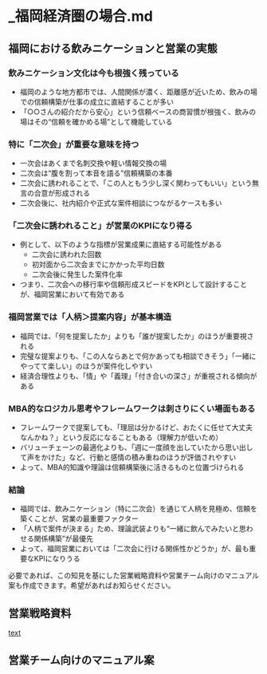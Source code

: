 # _福岡経済圏の場合.md

## 福岡における飲みニケーションと営業の実態
### 飲みニケーション文化は今も根強く残っている
- 福岡のような地方都市では、人間関係が濃く、距離感が近いため、飲みの場での信頼構築が仕事の成立に直結することが多い
- 「○○さんの紹介だから安心」という信頼ベースの商習慣が根強く、飲みの場はその“信頼を確かめる場”として機能している

### 特に「二次会」が重要な意味を持つ
- 一次会はあくまで名刺交換や軽い情報交換の場
- 二次会は“腹を割って本音を語る”信頼構築の本番
- 二次会に誘われることで、「この人ともう少し深く関わってもいい」という無言の合意が形成される
- 二次会後に、社内紹介や正式な案件相談につながるケースも多い

### 「二次会に誘われること」が営業のKPIになり得る
- 例として、以下のような指標が営業成果に直結する可能性がある
  - 二次会に誘われた回数
  - 初対面から二次会までにかかった平均日数
  - 二次会後に発生した案件化率
- つまり、二次会への移行率や信頼形成スピードをKPIとして設計することが、福岡営業において有効である

### 福岡営業では「人柄＞提案内容」が基本構造
- 福岡では、「何を提案したか」よりも「誰が提案したか」のほうが重要視される
- 完璧な提案よりも、「この人ならあとで何かあっても相談できそう」「一緒にやってて楽しい」のほうが案件化しやすい
- 経済合理性よりも、「情」や「義理」「付き合いの深さ」が重視される傾向がある

### MBA的なロジカル思考やフレームワークは刺さりにくい場面もある
- フレームワークで提案しても、「理屈は分かるけど、おたくに任せて大丈夫なんかね？」という反応になることもある（理解力が低いため）
- バリューチェーンの最適化よりも、「週に一度顔を出していたから思い出して声をかけた」など、行動と感情の積み重ねのほうが評価されやすい
- よって、MBA的知識や理論は信頼構築後に活きるものと位置づけられる

### 結論
- 福岡では、飲みニケーション（特に二次会）を通じて人柄を見極め、信頼を築くことが、営業の最重要ファクター
- 「人柄で案件が決まる」ため、理論武装よりも“一緒に飲んでみたいと思わせる関係構築”が最優先
- よって、福岡営業においては「二次会に行ける関係性かどうか」が、最も重要なKPIになりうる

必要であれば、この知見を基にした営業戦略資料や営業チーム向けのマニュアル案も作成できます。希望があればお知らせください。

## 営業戦略資料
[text](_福岡経済圏での営業戦略資料.md)

## 営業チーム向けのマニュアル案




